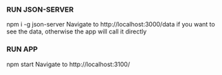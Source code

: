 ### RUN JSON-SERVER
npm i -g json-server
Navigate to http://localhost:3000/data if you want to see the data, otherwise the app will call it directly

### RUN APP
npm start 
Navigate to http://localhost:3100/

